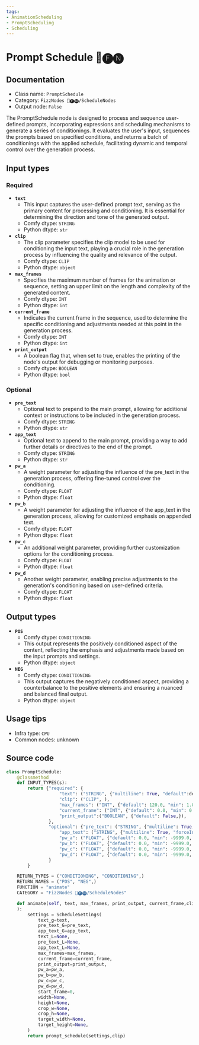 ```yaml
---
tags:
- AnimationScheduling
- PromptScheduling
- Scheduling
---
```


# Prompt Schedule 📅🅕🅝
## Documentation
- Class name: `PromptSchedule`
- Category: `FizzNodes 📅🅕🅝/ScheduleNodes`
- Output node: `False`

The PromptSchedule node is designed to process and sequence user-defined prompts, incorporating expressions and scheduling mechanisms to generate a series of conditionings. It evaluates the user's input, sequences the prompts based on specified conditions, and returns a batch of conditionings with the applied schedule, facilitating dynamic and temporal control over the generation process.
## Input types
### Required
- **`text`**
    - This input captures the user-defined prompt text, serving as the primary content for processing and conditioning. It is essential for determining the direction and tone of the generated output.
    - Comfy dtype: `STRING`
    - Python dtype: `str`
- **`clip`**
    - The clip parameter specifies the clip model to be used for conditioning the input text, playing a crucial role in the generation process by influencing the quality and relevance of the output.
    - Comfy dtype: `CLIP`
    - Python dtype: `object`
- **`max_frames`**
    - Specifies the maximum number of frames for the animation or sequence, setting an upper limit on the length and complexity of the generated content.
    - Comfy dtype: `INT`
    - Python dtype: `int`
- **`current_frame`**
    - Indicates the current frame in the sequence, used to determine the specific conditioning and adjustments needed at this point in the generation process.
    - Comfy dtype: `INT`
    - Python dtype: `int`
- **`print_output`**
    - A boolean flag that, when set to true, enables the printing of the node's output for debugging or monitoring purposes.
    - Comfy dtype: `BOOLEAN`
    - Python dtype: `bool`
### Optional
- **`pre_text`**
    - Optional text to prepend to the main prompt, allowing for additional context or instructions to be included in the generation process.
    - Comfy dtype: `STRING`
    - Python dtype: `str`
- **`app_text`**
    - Optional text to append to the main prompt, providing a way to add further details or directives to the end of the prompt.
    - Comfy dtype: `STRING`
    - Python dtype: `str`
- **`pw_a`**
    - A weight parameter for adjusting the influence of the pre_text in the generation process, offering fine-tuned control over the conditioning.
    - Comfy dtype: `FLOAT`
    - Python dtype: `float`
- **`pw_b`**
    - A weight parameter for adjusting the influence of the app_text in the generation process, allowing for customized emphasis on appended text.
    - Comfy dtype: `FLOAT`
    - Python dtype: `float`
- **`pw_c`**
    - An additional weight parameter, providing further customization options for the conditioning process.
    - Comfy dtype: `FLOAT`
    - Python dtype: `float`
- **`pw_d`**
    - Another weight parameter, enabling precise adjustments to the generation's conditioning based on user-defined criteria.
    - Comfy dtype: `FLOAT`
    - Python dtype: `float`
## Output types
- **`POS`**
    - Comfy dtype: `CONDITIONING`
    - This output represents the positively conditioned aspect of the content, reflecting the emphasis and adjustments made based on the input prompts and settings.
    - Python dtype: `object`
- **`NEG`**
    - Comfy dtype: `CONDITIONING`
    - This output captures the negatively conditioned aspect, providing a counterbalance to the positive elements and ensuring a nuanced and balanced final output.
    - Python dtype: `object`
## Usage tips
- Infra type: `CPU`
- Common nodes: unknown


## Source code
```python
class PromptSchedule:
    @classmethod
    def INPUT_TYPES(s):
        return {"required": {
                    "text": ("STRING", {"multiline": True, "default":defaultPrompt}),
                    "clip": ("CLIP", ),
                    "max_frames": ("INT", {"default": 120.0, "min": 1.0, "max": 999999.0, "step": 1.0}),
                    "current_frame": ("INT", {"default": 0.0, "min": 0.0, "max": 999999.0, "step": 1.0, "forceInput": True }),
                    "print_output":("BOOLEAN", {"default": False,}),
                },
                "optional": {"pre_text": ("STRING", {"multiline": True, "forceInput": True}),
                    "app_text": ("STRING", {"multiline": True, "forceInput": True}),
                    "pw_a": ("FLOAT", {"default": 0.0, "min": -9999.0, "max": 9999.0, "step": 0.1, "forceInput": True }),
                    "pw_b": ("FLOAT", {"default": 0.0, "min": -9999.0, "max": 9999.0, "step": 0.1, "forceInput": True }),
                    "pw_c": ("FLOAT", {"default": 0.0, "min": -9999.0, "max": 9999.0, "step": 0.1, "forceInput": True }),
                    "pw_d": ("FLOAT", {"default": 0.0, "min": -9999.0, "max": 9999.0, "step": 0.1, "forceInput": True }),
                }
        }

    RETURN_TYPES = ("CONDITIONING", "CONDITIONING",)
    RETURN_NAMES = ("POS", "NEG",)
    FUNCTION = "animate"
    CATEGORY = "FizzNodes 📅🅕🅝/ScheduleNodes"

    def animate(self, text, max_frames, print_output, current_frame,clip, pw_a=0, pw_b=0, pw_c=0, pw_d=0, pre_text='', app_text=''
    ):
        settings = ScheduleSettings(
            text_g=text,
            pre_text_G=pre_text,
            app_text_G=app_text,
            text_L=None,
            pre_text_L=None,
            app_text_L=None,
            max_frames=max_frames,
            current_frame=current_frame,
            print_output=print_output,
            pw_a=pw_a,
            pw_b=pw_b,
            pw_c=pw_c,
            pw_d=pw_d,
            start_frame=0,
            width=None,
            height=None,
            crop_w=None,
            crop_h=None,
            target_width=None,
            target_height=None,
        )
        return prompt_schedule(settings,clip)

```
